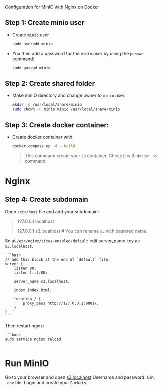 Configuration for MinIO with Nginx on Docker 

## Step 1: Create minio user
- Create `minio` user
    ```bash
    sudo useradd minio
    ```

- You then add a password for the `minio` user by using the `passwd` command:

    ```bash
    sudo passwd minio
    ```
## Step 2: Create shared folder
- Make minIO directory and change owner to `minio` user:


    ```bash
    mkdir -p /usr/local/share/minio
    sudo chown -R minio:minio /usr/local/share/minio
    ```
## Step 3: Create docker container:
- Create docker container with:

    ```bash
    docker-compose up -d --build
    ```
    > This command create your `s3` container. Check it with `docker ps` command.


# Nginx
## Step 4: Create subdomain
Open `/etc/host` file and add your subdomain:
> 127.0.0.1       localhost 
>
> 127.0.0.1       s3.localhost # You can rename `s3` with desiered name.

So at `/etc/nginx/sites-enabled/default` edit server_name key as `s3.localhost`.

    ```bash
    // add this block at the end of `default` file:
    server {
        listen 80;
        listen [::]:80;

        server_name s3.localhost;

        index index.html;

        location / {
            proxy_pass http://127.0.0.1:9001/;
        }
    }
    ```

Then restart nginx:

    ```bash
    sudo service nginx reload
    ```

 # Run MinIO
 Go to your browser and open [s3.localhost](s3.localhost)
 Username and password is in `.env` file. Login and create your `Buckets`.

